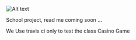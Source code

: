 ![Alt text](https://travis-ci.org/Statos-Terminatos/casino-simulation-school-project.svg?branch=master)

School project, read me coming soon ...


We Use travis ci only to test the class Casino Game
